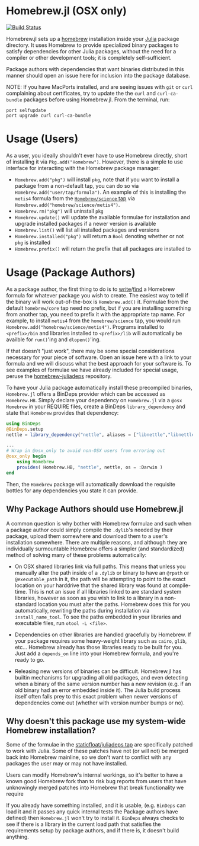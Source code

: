# Homebrew.jl (OSX only)

[![Build Status](https://travis-ci.org/JuliaLang/Homebrew.jl.svg)](https://travis-ci.org/JuliaLang/Homebrew.jl)

Homebrew.jl sets up a [homebrew](http://brew.sh) installation inside your [Julia](http://julialang.org/) package directory.  It uses Homebrew to provide specialized binary packages to satisfy dependencies for other Julia packages, without the need for a compiler or other development tools; it is completely self-sufficient.

Package authors with dependencies that want binaries distributed in this manner should open an issue here for inclusion into the package database.

NOTE: If you have MacPorts installed, and are seeing issues with `git` or `curl` complaining about certificates, try to update the the ```curl``` and ```curl-ca-bundle``` packages before using Homebrew.jl. From the terminal, run:
```
port selfupdate
port upgrade curl curl-ca-bundle
```

# Usage (Users)

As a user, you ideally shouldn't ever have to use Homebrew directly, short of installing it via `Pkg.add("Homebrew")`. However, there is a simple to use interface for interacting with the Homebrew package manager:

* `Homebrew.add("pkg")` will install `pkg`, note that if you want to install a package from a non-default tap, you can do so via `Homebrew.add("user/tap/formula")`.  An example of this is installing the `metis4` formula from the [`Homebrew/science` tap](https://github.com/Homebrew/homebrew-science) via `Homebrew.add("homebrew/science/metis4")`.
* `Homebrew.rm("pkg")` will uninstall `pkg`
* `Homebrew.update()` will update the available formulae for installation and upgrade installed packages if a newer version is available
* `Homebrew.list()` will list all installed packages and versions
* `Homebrew.installed("pkg")` will return a `Bool` denoting whether or not `pkg` is installed
* `Homebrew.prefix()` will return the prefix that all packages are installed to


# Usage (Package Authors)

As a package author, the first thing to do is to [write](https://github.com/Homebrew/brew/blob/master/share/doc/homebrew/Formula-Cookbook.md)/[find](http://braumeister.org/) a Homebrew formula for whatever package you wish to create.  The easiest way to tell if the binary will work out-of-the-box is `Homebrew.add()` it.  Formulae from the default `homebrew/core` tap need no prefix, but if you are installing something from another tap, you need to prefix it with the appropriate tap name. For example, to install `metis4` from the `homebrew/science` tap, you would run `Homebrew.add("homebrew/science/metis4")`. Programs installed to `<prefix>/bin` and libraries installed to `<prefix>/lib` will automatically be availble for `run()`'ing and `dlopen()`'ing.

If that doesn't "just work", there may be some special considerations necessary for your piece of software. Open an issue here with a link to your formula and we will discuss what the best approach for your software is. To see examples of formulae we have already included for special usage, peruse the [homebrew-juliadeps](https://github.com/staticfloat/homebrew-juliadeps) repository.

To have your Julia package automatically install these precompiled binaries, `Homebrew.jl` offers a BinDeps provider which can be accessed as `Homebrew.HB`.  Simply declare your dependency on `Homebrew.jl` via a `@osx Homebrew` in your REQUIRE files, create a BinDeps `library_dependency` and state that `Homebrew` provides that dependency:

```julia
using BinDeps
@BinDeps.setup
nettle = library_dependency("nettle", aliases = ["libnettle","libnettle-4-6"])

...
# Wrap in @osx_only to avoid non-OSX users from erroring out
@osx_only begin
    using Homebrew
    provides( Homebrew.HB, "nettle", nettle, os = :Darwin )
end
```

Then, the `Homebrew` package will automatically download the requisite bottles for any dependencies you state it can provide.


## Why Package Authors should use Homebrew.jl
A common question is why bother with Homebrew formulae and such when a package author could simply compile the `.dylib`'s needed by their package, upload them somewhere and download them to a user's installation somewhere.  There are multiple reasons, and although they are individually surmountable Homebrew offers a simpler (and standardized) method of solving many of these problems automatically:

* On OSX shared libraries link via full paths.  This means that unless you manually alter the path inside of a `.dylib` or binary to have an `@rpath` or `@executable_path` in it, the path will be attempting to point to the exact location on your harddrive that the shared library was found at compile-time.  This is not an issue if all libraries linked to are standard system libraries, however as soon as you wish to link to a library in a non-standard location you must alter the paths.  Homebrew does this for you automatically, rewriting the paths during installation via `install_name_tool`.  To see the paths embedded in your libraries and executable files, run `otool -L <file>`.

* Dependencies on other libraries are handled gracefully by Homebrew.  If your package requires some heavy-weight library such as `cairo`, `glib`, etc... Homebrew already has those libraries ready to be built for you.  Just add a `depends_on` line into your Homebrew formula, and you're ready to go.

* Releasing new versions of binaries can be difficult.  Homebrew.jl has builtin mechanisms for upgrading all old packages, and even detecting when a binary of the same version number has a new revision (e.g. if an old binary had an error embedded inside it).  The Julia build process itself often falls prey to this exact problem when newer versions of dependencies come out (whether with version number bumps or no).



## Why doesn't this package use my system-wide Homebrew installation?

Some of the formulae in the [staticfloat/juliadeps tap](https://github.com/staticfloat/homebrew-juliadeps) are specifically patched to work with Julia. Some of these patches have not (or will not) be merged back into Homebrew mainline, so we don't want to conflict with any packages the user may or may not have installed.

Users can modify Homebrew's internal workings, so it's better to have a known good Homebrew fork than to risk bug reports from users that have unknowingly merged patches into Homebrew that break functionality we require

If you already have something installed, and it is usable, (e.g. `BinDeps` can load it and it passes any quick internal tests the Package authors have defined) then `Homebrew.jl` won't try to install it. `BinDeps` always checks to see if there is a library in the current load path that satisfies the requirements setup by package authors, and if there is, it doesn't build anything.
